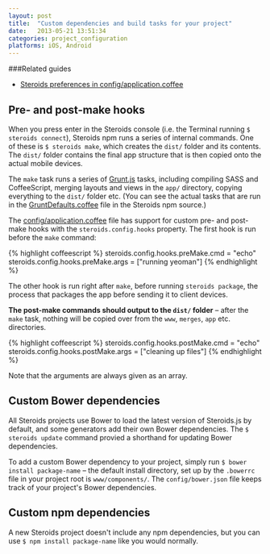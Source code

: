 ```yaml
---
layout: post
title:  "Custom dependencies and build tasks for your project"
date:   2013-05-21 13:51:34
categories: project_configuration
platforms: iOS, Android
---
```


###Related guides
* [Steroids preferences in config/application.coffee][config-application-coffee-guide]

## Pre- and post-make hooks

When you press enter in the Steroids console (i.e. the Terminal running `$ steroids connect`), Steroids npm runs a series of internal commands. One of these is `$ steroids make`, which creates the `dist/` folder and its contents. The `dist/` folder contains the final app structure that is then copied onto the actual mobile devices.

The `make` task runs a series of [Grunt.js](http://gruntjs.com/) tasks, including compiling SASS and CoffeeScript, merging layouts and views in the `app/` directory, copying everything to the `dist/` folder etc. (You can see the actual tasks that are run in the [GruntDefaults.coffee](https://github.com/AppGyver/steroids/blob/master/src/steroids/GruntDefaults.coffee) file in the Steroids npm source.)

The [config/application.coffee][config-application-coffee-guide] file has support for custom pre- and post-make hooks with the `steroids.config.hooks` property. The first hook is run before the `make` command:

{% highlight coffeescript %}
steroids.config.hooks.preMake.cmd = "echo"
steroids.config.hooks.preMake.args = ["running yeoman"]
{% endhighlight %}

The other hook is run right after `make`, before running `steroids package`, the process that packages the app before sending it to client devices. 

**The post-make commands should output to the `dist/` folder** – after the `make` task, nothing will be copied over from the `www`, `merges`, `app` etc. directories.

{% highlight coffeescript %}
steroids.config.hooks.postMake.cmd = "echo"
steroids.config.hooks.postMake.args = ["cleaning up files"]
{% endhighlight %}

Note that the arguments are always given as an array.

## Custom Bower dependencies

All Steroids projects use Bower to load the latest version of Steroids.js by default, and some generators add their own Bower dependencies. The `$ steroids update` command provied a shorthand for updating Bower dependencies.

To add a custom Bower dependency to your project, simply run `$ bower install package-name` – the default install directory, set up by the `.bowerrc` file in your project root is `www/components/`. The `config/bower.json` file keeps track of your project's Bower dependencies.

## Custom npm dependencies

A new Steroids project doesn't include any npm dependencies, but you can use `$ npm install package-name` like you would normally.

[config-application-coffee-guide]: /steroids/guides/project_configuration/config-application-coffee/
